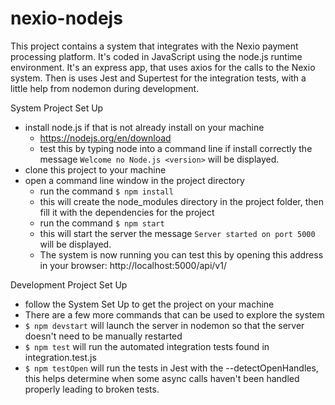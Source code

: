 # nexio-nodejs

This project contains a system that integrates with the Nexio payment processing platform. It's coded in JavaScript using the node.js runtime environment. It's an express app, that uses axios for the calls to the Nexio system. Then is uses Jest and Supertest for the integration tests, with a little help from nodemon during development.

System Project Set Up
* install node.js if that is not already install on your machine
     * https://nodejs.org/en/download 
     * test this by typing node into a command line if install correctly the message `Welcome no Node.js <version>` will be displayed.
* clone this project to your machine
* open a command line window in the project directory
     * run the command `$ npm install`
     * this will create the node_modules directory in the project folder, then fill it with the dependencies for the project
     * run the command `$ npm start`
     * this will start the server the message `Server started on port 5000` will be displayed.
     * The system is now running you can test this by opening this address in your browser: http://localhost:5000/api/v1/

Development Project Set Up
* follow the System Set Up to get the project on your machine
* There are a few more commands that can be used to explore the system
* `$ npm devstart` will launch the server in nodemon so that the server doesn't need to be manually restarted
* `$ npm test` will run the automated integration tests found in integration.test.js
* `$ npm testOpen` will run the tests in Jest with the --detectOpenHandles, this helps determine when some async calls haven't been handled properly leading to broken tests. 
